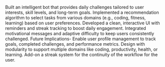 Built an intelligent bot that provides daily challenges tailored to user interests, skill levels, and long-term goals.
Implemented a recommendation algorithm to select tasks from various domains (e.g., coding, fitness, learning) based on user preferences.
Developed a clean, interactive UI with reminders and streak tracking to boost daily engagement.
Integrated motivational messages and adaptive difficulty to keep users consistently challenged.
Future Implications-
Enable user profile management to track goals, completed challenges, and performance metrics.
Design with modularity to support multiple domains like coding, productivity, health, or learning.
Add-on a streak system for the continuity of the workflow for the user.
